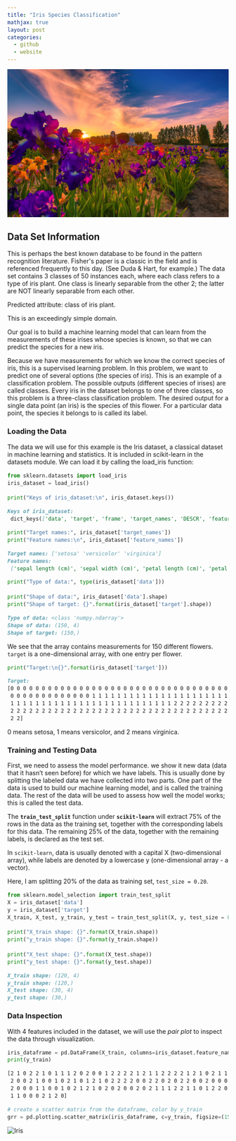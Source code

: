 ```yaml
---
title: "Iris Species Classification"
mathjax: true
layout: post
categories:
  - github
  - website
---
```


![Iris](/assets/iris.jpg)

## Data Set Information ##

This is perhaps the best known database to be found in the pattern recognition literature. Fisher's paper is a classic in the field and is referenced frequently to this day. (See Duda & Hart, for example.) The data set contains 3 classes of 50 instances each, where each class refers to a type of iris plant. One class is linearly separable from the other 2; the latter are NOT linearly separable from each other.

Predicted attribute: class of iris plant.

This is an exceedingly simple domain.

Our goal is to build a machine learning model that can learn from the measurements of these irises whose species is known, so that we can predict the species for a new
iris.

Because we have measurements for which we know the correct species of iris, this is a supervised learning problem. In this problem, we want to predict one of several
options (the species of iris). This is an example of a classification problem. The possible outputs (different species of irises) are called classes. Every iris in the dataset belongs to one of three classes, so this problem is a three-class classification problem. The desired output for a single data point (an iris) is the species of this flower. For a particular data point, the species it belongs to is called its label.

### Loading the Data ###
The data we will use for this example is the Iris dataset, a classical dataset in machine learning and statistics. It is included in scikit-learn in the datasets module. We can load it by calling the load_iris function:

```python
from sklearn.datasets import load_iris
iris_dataset = load_iris()

print("Keys of iris_dataset:\n", iris_dataset.keys())
```
```md
Keys of iris_dataset:
 dict_keys(['data', 'target', 'frame', 'target_names', 'DESCR', 'feature_names', 'filename', 'data_module'])
```

```python
print("Target names:", iris_dataset['target_names'])
print("Feature names:\n", iris_dataset['feature_names'])
```
```md
Target names: ['setosa' 'versicolor' 'virginica']
Feature names:
 ['sepal length (cm)', 'sepal width (cm)', 'petal length (cm)', 'petal width (cm)']
```

```python
print("Type of data:", type(iris_dataset['data']))

print("Shape of data:", iris_dataset['data'].shape)
print("Shape of target: {}".format(iris_dataset['target'].shape))
```
```md
Type of data: <class 'numpy.ndarray'>
Shape of data: (150, 4)
Shape of target: (150,)
```

We see that the array contains measurements for 150 different flowers. `target` is a one-dimensional array, with one entry per flower.

```python
print("Target:\n{}".format(iris_dataset['target']))
```
```md
Target:
[0 0 0 0 0 0 0 0 0 0 0 0 0 0 0 0 0 0 0 0 0 0 0 0 0 0 0 0 0 0 0 0 0 0 0 0 0
 0 0 0 0 0 0 0 0 0 0 0 0 0 1 1 1 1 1 1 1 1 1 1 1 1 1 1 1 1 1 1 1 1 1 1 1 1
 1 1 1 1 1 1 1 1 1 1 1 1 1 1 1 1 1 1 1 1 1 1 1 1 1 1 2 2 2 2 2 2 2 2 2 2 2
 2 2 2 2 2 2 2 2 2 2 2 2 2 2 2 2 2 2 2 2 2 2 2 2 2 2 2 2 2 2 2 2 2 2 2 2 2
 2 2]
```
0 means setosa, 1 means versicolor, and 2 means virginica.


### Training and Testing Data
First, we need to assess the model performance. we show it new data (data that it hasn’t seen before) for which we have labels. This is usually done by splitting the labeled data we have collected into two parts. One part of the data is used to build our machine learning model, and is called the training data. The rest of the data will be used to assess how well the model works; this is called the test data.

The **`train_test_split`** function under **`scikit-learn`** will extract 75% of the rows in the data as the training set, together with the corresponding labels for this data. The remaining 25% of the data, together with the remaining labels, is declared as the test set.

In `scikit-learn`, data is usually denoted with a capital X (two-dimensional array), while labels are denoted by a lowercase y (one-dimensional array - a vector).

Here, I am splitting 20% of the data as training set, `test_size = 0.20`.

```python
from sklearn.model_selection import train_test_split
X = iris_dataset['data']
y = iris_dataset['target']
X_train, X_test, y_train, y_test = train_test_split(X, y, test_size = 0.20, random_state = 0)

print("X_train shape: {}".format(X_train.shape))
print("y_train shape: {}".format(y_train.shape))

print("X_test shape: {}".format(X_test.shape))
print("y_test shape: {}".format(y_test.shape))
```
```md
X_train shape: (120, 4)
y_train shape: (120,)
X_test shape: (30, 4)
y_test shape: (30,)
```

### Data Inspection
With 4 features included in the dataset, we will use the *pair plot* to inspect the data through visualization. 
```python
iris_dataframe = pd.DataFrame(X_train, columns=iris_dataset.feature_names)
print(y_train)
```
```md
[2 1 0 2 2 1 0 1 1 1 2 0 2 0 0 1 2 2 2 2 1 2 1 1 2 2 2 2 1 2 1 0 2 1 1 1 1
 2 0 0 2 1 0 0 1 0 2 1 0 1 2 1 0 2 2 2 2 0 0 2 2 0 2 0 2 2 0 0 2 0 0 0 1 2
 2 0 0 0 1 1 0 0 1 0 2 1 2 1 0 2 0 2 0 0 2 0 2 1 1 1 2 2 1 1 0 1 2 2 0 1 1
 1 1 0 0 0 2 1 2 0]
```
```python
# create a scatter matrix from the dataframe, color by y_train
grr = pd.plotting.scatter_matrix(iris_dataframe, c=y_train, figsize=(15, 15), marker='o', hist_kwds={'bins': 20}, s=60, alpha=.8)
```
![Iris](/assets/images/irispairplot.jpg)
